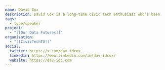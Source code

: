 ```yaml
---
name: David Cox
description: David Cox is a long-time civic tech enthusiast who’s been fortunate enough to work in tech within the civil service. On weekdays, he’s on a mission to drink lots of tea and improve accessibility through the UK Government’s design system. On weekends, he’s a Canadian tourist, exploring London’s endless foods, sights, and rainy weather.
tags:
  - type/speaker
project:
  - "[[Our Data Futures]]"
organization:
  - "[[CivicTechTO]]"
social:
  twitter: https://x.com/dav_idcox
  linkedin: https://www.linkedin.com/in/dav-idcox/
  website: https://dav-idc.com
---
```

